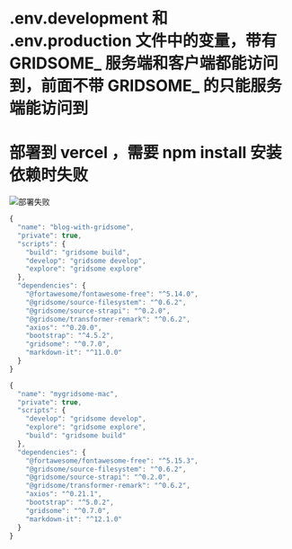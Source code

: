 # .env.development 和 .env.production 文件中的变量，带有 GRIDSOME_ 服务端和客户端都能访问到，前面不带 GRIDSOME_ 的只能服务端能访问到

# 部署到 vercel ，需要 npm install 安装依赖时失败

![部署失败](41121651200945_.pic.jpg)

```javascript
{
  "name": "blog-with-gridsome",
  "private": true,
  "scripts": {
    "build": "gridsome build",
    "develop": "gridsome develop",
    "explore": "gridsome explore"
  },
  "dependencies": {
    "@fortawesome/fontawesome-free": "^5.14.0",
    "@gridsome/source-filesystem": "^0.6.2",
    "@gridsome/source-strapi": "^0.2.0",
    "@gridsome/transformer-remark": "^0.6.2",
    "axios": "^0.20.0",
    "bootstrap": "^4.5.2",
    "gridsome": "^0.7.0",
    "markdown-it": "^11.0.0"
  }
}
```

```javascript
{
  "name": "mygridsome-mac",
  "private": true,
  "scripts": {
    "develop": "gridsome develop",
    "explore": "gridsome explore",
    "build": "gridsome build"
  },
  "dependencies": {
    "@fortawesome/fontawesome-free": "^5.15.3",
    "@gridsome/source-filesystem": "^0.6.2",
    "@gridsome/source-strapi": "^0.2.0",
    "@gridsome/transformer-remark": "^0.6.2",
    "axios": "^0.21.1",
    "bootstrap": "^5.0.2",
    "gridsome": "^0.7.0",
    "markdown-it": "^12.1.0"
  }
}

```